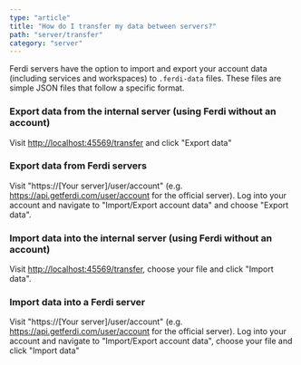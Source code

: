 ```yaml
---
type: "article"
title: "How do I transfer my data between servers?"
path: "server/transfer"
category: "server"
---
```

Ferdi servers have the option to import and export your account data (including services and workspaces) to `.ferdi-data` files. These files are simple JSON files that follow a specific format.

### Export data from the internal server (using Ferdi without an account)
Visit <http://localhost:45569/transfer> and click "Export data"

### Export data from Ferdi servers
Visit "https://[Your server]/user/account" (e.g. <https://api.getferdi.com/user/account> for the official server). Log into your account and navigate to "Import/Export account data" and choose "Export data".

### Import data into the internal server (using Ferdi without an account)
Visit <http://localhost:45569/transfer>, choose your file and click "Import data".

### Import data into a Ferdi server
Visit "https://[Your server]/user/account" (e.g. <https://api.getferdi.com/user/account> for the official server). Log into your account and navigate to "Import/Export account data", choose your file and click "Import data"
